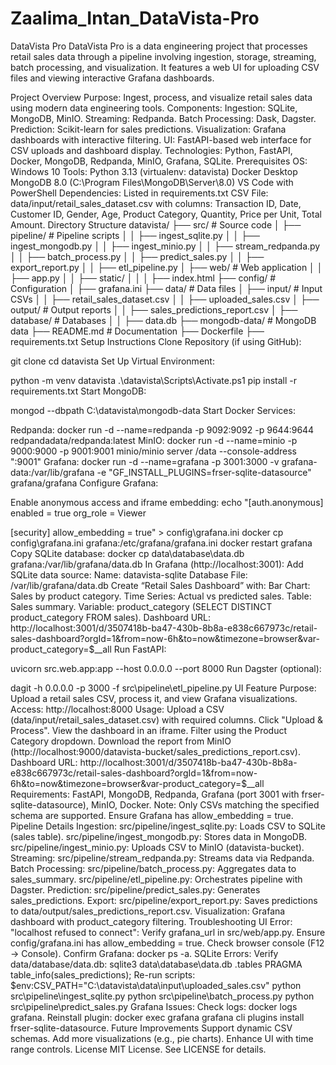 # Zaalima_Intan_DataVista-Pro
DataVista Pro
DataVista Pro is a data engineering project that processes retail sales data through a pipeline involving ingestion, storage, streaming, batch processing, and visualization. It features a web UI for uploading CSV files and viewing interactive Grafana dashboards.

Project Overview
Purpose: Ingest, process, and visualize retail sales data using modern data engineering tools.
Components:
Ingestion: SQLite, MongoDB, MinIO.
Streaming: Redpanda.
Batch Processing: Dask, Dagster.
Prediction: Scikit-learn for sales predictions.
Visualization: Grafana dashboards with interactive filtering.
UI: FastAPI-based web interface for CSV uploads and dashboard display.
Technologies: Python, FastAPI, Docker, MongoDB, Redpanda, MinIO, Grafana, SQLite.
Prerequisites
OS: Windows 10
Tools:
Python 3.13 (virtualenv: datavista)
Docker Desktop
MongoDB 8.0 (C:\Program Files\MongoDB\Server\8.0)
VS Code with PowerShell
Dependencies: Listed in requirements.txt
CSV File: data/input/retail_sales_dataset.csv with columns: Transaction ID, Date, Customer ID, Gender, Age, Product Category, Quantity, Price per Unit, Total Amount.
Directory Structure
datavista/
├── src/                    # Source code
│   ├── pipeline/           # Pipeline scripts
│   │   ├── ingest_sqlite.py
│   │   ├── ingest_mongodb.py
│   │   ├── ingest_minio.py
│   │   ├── stream_redpanda.py
│   │   ├── batch_process.py
│   │   ├── predict_sales.py
│   │   ├── export_report.py
│   │   ├── etl_pipeline.py
│   ├── web/                # Web application
│   │   ├── app.py
│   │   ├── static/
│   │   │   ├── index.html
├── config/                 # Configuration
│   ├── grafana.ini
├── data/                   # Data files
│   ├── input/              # Input CSVs
│   │   ├── retail_sales_dataset.csv
│   │   ├── uploaded_sales.csv
│   ├── output/             # Output reports
│   │   ├── sales_predictions_report.csv
│   ├── database/           # Databases
│   │   ├── data.db
├── mongodb-data/           # MongoDB data
├── README.md               # Documentation
├── Dockerfile
├── requirements.txt
Setup Instructions
Clone Repository (if using GitHub):

git clone <your-repo-url>
cd datavista
Set Up Virtual Environment:

python -m venv datavista
.\datavista\Scripts\Activate.ps1
pip install -r requirements.txt
Start MongoDB:

mongod --dbpath C:\datavista\mongodb-data
Start Docker Services:

Redpanda:
docker run -d --name=redpanda -p 9092:9092 -p 9644:9644 redpandadata/redpanda:latest
MinIO:
docker run -d --name=minio -p 9000:9000 -p 9001:9001 minio/minio server /data --console-address ":9001"
Grafana:
docker run -d --name=grafana -p 3001:3000 -v grafana-data:/var/lib/grafana -e "GF_INSTALL_PLUGINS=frser-sqlite-datasource" grafana/grafana
Configure Grafana:

Enable anonymous access and iframe embedding:
echo "[auth.anonymous]
enabled = true
org_role = Viewer

[security]
allow_embedding = true" > config\grafana.ini
docker cp config\grafana.ini grafana:/etc/grafana/grafana.ini
docker restart grafana
Copy SQLite database:
docker cp data\database\data.db grafana:/var/lib/grafana/data.db
In Grafana (http://localhost:3001):
Add SQLite data source:
Name: datavista-sqlite
Database File: /var/lib/grafana/data.db
Create “Retail Sales Dashboard” with:
Bar Chart: Sales by product category.
Time Series: Actual vs predicted sales.
Table: Sales summary.
Variable: product_category (SELECT DISTINCT product_category FROM sales).
Dashboard URL: http://localhost:3001/d/3507418b-ba47-430b-8b8a-e838c667973c/retail-sales-dashboard?orgId=1&from=now-6h&to=now&timezone=browser&var-product_category=$__all
Run FastAPI:

uvicorn src.web.app:app --host 0.0.0.0 --port 8000
Run Dagster (optional):

dagit -h 0.0.0.0 -p 3000 -f src\pipeline\etl_pipeline.py
UI Feature
Purpose: Upload a retail sales CSV, process it, and view Grafana visualizations.
Access: http://localhost:8000
Usage:
Upload a CSV (data/input/retail_sales_dataset.csv) with required columns.
Click "Upload & Process".
View the dashboard in an iframe.
Filter using the Product Category dropdown.
Download the report from MinIO (http://localhost:9000/datavista-bucket/sales_predictions_report.csv).
Dashboard URL: http://localhost:3001/d/3507418b-ba47-430b-8b8a-e838c667973c/retail-sales-dashboard?orgId=1&from=now-6h&to=now&timezone=browser&var-product_category=$__all
Requirements: FastAPI, MongoDB, Redpanda, Grafana (port 3001 with frser-sqlite-datasource), MinIO, Docker.
Note: Only CSVs matching the specified schema are supported. Ensure Grafana has allow_embedding = true.
Pipeline Details
Ingestion:
src/pipeline/ingest_sqlite.py: Loads CSV to SQLite (sales table).
src/pipeline/ingest_mongodb.py: Stores data in MongoDB.
src/pipeline/ingest_minio.py: Uploads CSV to MinIO (datavista-bucket).
Streaming:
src/pipeline/stream_redpanda.py: Streams data via Redpanda.
Batch Processing:
src/pipeline/batch_process.py: Aggregates data to sales_summary.
src/pipeline/etl_pipeline.py: Orchestrates pipeline with Dagster.
Prediction:
src/pipeline/predict_sales.py: Generates sales_predictions.
Export:
src/pipeline/export_report.py: Saves predictions to data/output/sales_predictions_report.csv.
Visualization:
Grafana dashboard with product_category filtering.
Troubleshooting
UI Error: "localhost refused to connect":
Verify grafana_url in src/web/app.py.
Ensure config/grafana.ini has allow_embedding = true.
Check browser console (F12 → Console).
Confirm Grafana: docker ps -a.
SQLite Errors:
Verify data/database/data.db:
sqlite3 data\database\data.db
.tables
PRAGMA table_info(sales_predictions);
Re-run scripts:
$env:CSV_PATH="C:\datavista\data\input\uploaded_sales.csv"
python src\pipeline\ingest_sqlite.py
python src\pipeline\batch_process.py
python src\pipeline\predict_sales.py
Grafana Issues:
Check logs: docker logs grafana.
Reinstall plugin: docker exec grafana grafana cli plugins install frser-sqlite-datasource.
Future Improvements
Support dynamic CSV schemas.
Add more visualizations (e.g., pie charts).
Enhance UI with time range controls.
License
MIT License. See LICENSE for details.

